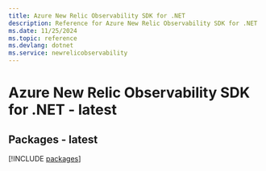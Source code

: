 ```yaml
---
title: Azure New Relic Observability SDK for .NET
description: Reference for Azure New Relic Observability SDK for .NET
ms.date: 11/25/2024
ms.topic: reference
ms.devlang: dotnet
ms.service: newrelicobservability
---
```

# Azure New Relic Observability SDK for .NET - latest
## Packages - latest
[!INCLUDE [packages](new-relic-observability-index.md)]